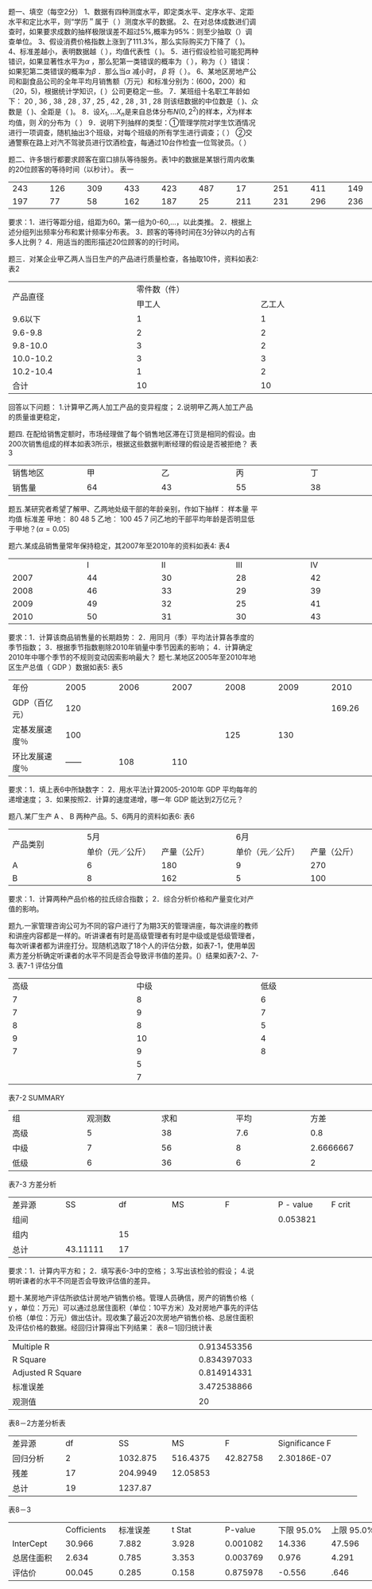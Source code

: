 题一、填空（每空2分）
 1、数据有四种测度水平，即定类水平、定序水平、定距水平和定比水平，则“学历＂属于（ ）测度水平的数据。
 2、在对总体成数进们调查时，如果要求成数的抽样极限误差不超过5%,概率为95%：则至少抽取（）调查单位。
 3、假设消费价格指数上涨到了111.3%，那么实际购买力下降了（   )。
 4、标准差越小，表明数据越（  ），均值代表性（  )。
 5．进行假设检验可能犯两种错识，如果显著性水平为$\alpha$ ，那么犯第一类错误的概率为（  ），称为（   ）错误：如果犯第二类错误的概率为$\beta$ ．那么当$\alpha$ 减小时， $\beta$ 将（   ）。
 6、某地区房地产公司和副食品公司的全年平均月销售额（万元）和标准分别为：(600，200）和（20，5)，根据统计学知识，(    ）公司更稳定一些。
 7．某班组十名职工年龄如下：
 20  ,  36  ,  38  ,  28  ,  37  ,  25  ,  42  ,  28  ,  31  ,  28
 则该纽数据的中位数是（  )、众数是（  )、全距是（   )。
 8．设$X_1,...X_n$是来自总体分布$N(0,2^2)$的样本，$\bar{X}$为样本均值，则 $\bar{X}$的分布为（    ）
 9．说明下列抽样的类型：①管理学院对学生饮酒情况进行一项调查，随机抽出3个班级，对每个班级的所有学生进行调查；（    ）
 ②交通警察在路上对汽不驾驶员进行饮酒检査，每通过10台作检査一位驾驶员。（   ）
 ​

 题二、许多银行都要求顾客在窗口排队等待服务。表1中的数据是某银行周内收集的20位顾客的等待时间（以秒计）。
 表一
 <table data-lake-id="reJjI" id="reJjI" width-mode="contain" class="lake-table" style="width: 750px"><colgroup><col width="75"><col width="75"><col width="75"><col width="75"><col width="75"><col width="75"><col width="75"><col width="75"><col width="75"><col width="75"></colgroup><tbody><tr data-lake-id="u44c47747" id="u44c47747"><td data-lake-id="ua715eae3" id="ua715eae3">243
 </td><td data-lake-id="u61086a90" id="u61086a90">126
 </td><td data-lake-id="u1fc0f8df" id="u1fc0f8df">309
 </td><td data-lake-id="ubb24a92b" id="ubb24a92b">433
 </td><td data-lake-id="u226f2028" id="u226f2028">423
 </td><td data-lake-id="u5928d11e" id="u5928d11e">487
 </td><td data-lake-id="u240ed3da" id="u240ed3da">17
 </td><td data-lake-id="u0b13db6b" id="u0b13db6b">251
 </td><td data-lake-id="u9221dba8" id="u9221dba8">411
 </td><td data-lake-id="u2887fe5a" id="u2887fe5a">149
 </td></tr><tr data-lake-id="u6c875523" id="u6c875523"><td data-lake-id="u383e0105" id="u383e0105">197
 </td><td data-lake-id="ub45b6e55" id="ub45b6e55">77
 </td><td data-lake-id="u108b5829" id="u108b5829">58
 </td><td data-lake-id="u9df607da" id="u9df607da">162
 </td><td data-lake-id="u0f76ffcb" id="u0f76ffcb">187
 </td><td data-lake-id="u8c7d15ed" id="u8c7d15ed">25
 </td><td data-lake-id="ud8ac2df0" id="ud8ac2df0">211
 </td><td data-lake-id="u0d4ce4b0" id="u0d4ce4b0">231
 </td><td data-lake-id="uecfbee26" id="uecfbee26">296
 </td><td data-lake-id="uc29a802a" id="uc29a802a">236
 </td></tr></tbody></table>要求：1．进行等距分组，组距为60。第一组为0-60,…，以此类推。
 2．根据上述分组列出频率分布和累计频率分布表。
 3．顾客的等待时间在3分钟以内的占有多人比例？
 4．用适当的图形描述20位顾客的的行时间。
 

 题三．对某企业甲乙两人当日生产的产品进行质量检查，各抽取10件，资料如表2:
 表2
 <table data-lake-id="WXcFo" id="WXcFo" width-mode="contain" class="lake-table" style="width: 750px"><colgroup><col width="250"><col width="250"><col width="250"></colgroup><tbody><tr data-lake-id="u50ed71ae" id="u50ed71ae"><td data-lake-id="ua2d7efca" id="ua2d7efca" rowSpan="2">产品直径
 </td><td data-lake-id="ucb38b9dd" id="ucb38b9dd" colSpan="2">零件数（件）
 </td></tr><tr data-lake-id="u80147522" id="u80147522"><td data-lake-id="u6a32e7ee" id="u6a32e7ee">甲工人
 </td><td data-lake-id="uf433b1a0" id="uf433b1a0">乙工人
 </td></tr><tr data-lake-id="u5b5f04b7" id="u5b5f04b7"><td data-lake-id="u7abf9cde" id="u7abf9cde">9.6以下
 </td><td data-lake-id="u3ceeaa03" id="u3ceeaa03">1
 </td><td data-lake-id="u19fee3e7" id="u19fee3e7">1
 </td></tr><tr data-lake-id="u6f427ebd" id="u6f427ebd"><td data-lake-id="u75c2b40f" id="u75c2b40f">9.6-9.8
 </td><td data-lake-id="u863dced7" id="u863dced7">2
 </td><td data-lake-id="u724d0c2c" id="u724d0c2c">2
 </td></tr><tr data-lake-id="u7baf5928" id="u7baf5928"><td data-lake-id="ubad7594e" id="ubad7594e">9.8-10.0
 </td><td data-lake-id="u98cfe0b6" id="u98cfe0b6">3
 </td><td data-lake-id="ua36a9e3b" id="ua36a9e3b">2
 </td></tr><tr data-lake-id="u42d6a34a" id="u42d6a34a"><td data-lake-id="u620ec7dc" id="u620ec7dc">10.0-10.2
 </td><td data-lake-id="ue274dc32" id="ue274dc32">3
 </td><td data-lake-id="ua6c6ecd3" id="ua6c6ecd3">3
 </td></tr><tr data-lake-id="u62309ed8" id="u62309ed8"><td data-lake-id="uc9d8a88f" id="uc9d8a88f">10.2-10.4
 </td><td data-lake-id="u1835f982" id="u1835f982">1
 </td><td data-lake-id="ue9c7b544" id="ue9c7b544">2
 </td></tr><tr data-lake-id="u0afad5b3" id="u0afad5b3"><td data-lake-id="u848a8807" id="u848a8807">合计
 </td><td data-lake-id="u5db70738" id="u5db70738">10
 </td><td data-lake-id="ue1cac7d9" id="ue1cac7d9">10
 </td></tr></tbody></table>回答以下问题：
 1.计算甲乙两人加工产品的变异程度；
 2.说明甲乙两人加工产品的质量谁更稳定，
 ​

 题四. 在配给销售定额时，市场经理做了每个销售地区滞在订货是相同的假设。由200次销售组成的样本如表3所示，根据这些数据判断经理的假设是否被拒绝？
 表3
 <table data-lake-id="J7IvT" id="J7IvT" width-mode="contain" class="lake-table" style="width: 750px"><colgroup><col width="150"><col width="150"><col width="150"><col width="150"><col width="150"></colgroup><tbody><tr data-lake-id="ue7c4db5e" id="ue7c4db5e"><td data-lake-id="u1eba01b2" id="u1eba01b2">销售地区
 </td><td data-lake-id="u58166e32" id="u58166e32">甲
 </td><td data-lake-id="u700e7d63" id="u700e7d63">乙
 </td><td data-lake-id="u5a889cc8" id="u5a889cc8">丙
 </td><td data-lake-id="u1f1ce929" id="u1f1ce929">丁
 </td></tr><tr data-lake-id="u31aed377" id="u31aed377"><td data-lake-id="u9a6b07a2" id="u9a6b07a2">销售量
 </td><td data-lake-id="uabd572e0" id="uabd572e0">64
 </td><td data-lake-id="ue0496af7" id="ue0496af7">43
 </td><td data-lake-id="uc28efa0a" id="uc28efa0a">55
 </td><td data-lake-id="u99e017f7" id="u99e017f7">38
 </td></tr></tbody></table>

 题五.某研究者希望了解甲、乙两地处级干部的年龄亲别，作如下抽样：
                            样本量       平均值          标准差
 甲地：                 80                 48                  5
 乙地：                 100               45                  7
 问乙地的干部平均年龄是否明显低于甲地？($\alpha=0.05$)
 ​

 题六.某成品销售量常年保持稳定，其2007年至2010年的资料如表4:
 表4
 <table data-lake-id="ezbdb" id="ezbdb" width-mode="contain" class="lake-table" style="width: 750px"><colgroup><col width="150"><col width="150"><col width="150"><col width="150"><col width="150"></colgroup><tbody><tr data-lake-id="u94a4d302" id="u94a4d302"><td data-lake-id="uf9868f71" id="uf9868f71"></td><td data-lake-id="u630f172d" id="u630f172d"> Ⅰ  
 </td><td data-lake-id="u1b0f6f9e" id="u1b0f6f9e"> Ⅱ  
 </td><td data-lake-id="uae9ae1c7" id="uae9ae1c7"> Ⅲ  
 </td><td data-lake-id="u01cdf3d3" id="u01cdf3d3"> Ⅳ  
 </td></tr><tr data-lake-id="ud1813af1" id="ud1813af1"><td data-lake-id="u8b186fed" id="u8b186fed">2007
 </td><td data-lake-id="uab8526cd" id="uab8526cd">44
 </td><td data-lake-id="u86f63404" id="u86f63404">30
 </td><td data-lake-id="u276045b4" id="u276045b4">28
 </td><td data-lake-id="uc52ca255" id="uc52ca255">42
 </td></tr><tr data-lake-id="ubfc178ee" id="ubfc178ee"><td data-lake-id="u46424c61" id="u46424c61">2008
 </td><td data-lake-id="u0e4f1780" id="u0e4f1780">46
 </td><td data-lake-id="uc29d3849" id="uc29d3849">33
 </td><td data-lake-id="ua5aa2284" id="ua5aa2284">29
 </td><td data-lake-id="u0df424ad" id="u0df424ad">39
 </td></tr><tr data-lake-id="uf93f4c1f" id="uf93f4c1f"><td data-lake-id="ufa7397c7" id="ufa7397c7">2009
 </td><td data-lake-id="u979365c7" id="u979365c7">49
 </td><td data-lake-id="u614ff406" id="u614ff406">32
 </td><td data-lake-id="uf2fa1159" id="uf2fa1159">25
 </td><td data-lake-id="u7727d82d" id="u7727d82d">41
 </td></tr><tr data-lake-id="u66244c83" id="u66244c83"><td data-lake-id="u1617ef03" id="u1617ef03">2010
 </td><td data-lake-id="u232fb2b0" id="u232fb2b0">50
 </td><td data-lake-id="ua609a5e7" id="ua609a5e7">31
 </td><td data-lake-id="u3094b5fb" id="u3094b5fb">30
 </td><td data-lake-id="u5505ba86" id="u5505ba86">43
 </td></tr></tbody></table>要求：1．计算该商品销售量的长期趋势：
 2．用同月（季）平均法计算各季度的季节指数；
 3．根据季节指数剔除2010年销量中季节因素的影响；
 4．计算确定2010年中哪个季节的不规则变动因索影响最大？
 题七.某地区2005年至2010年地区生产总值（ GDP ）数据如表5:
 表5 
 <table data-lake-id="xuqH9" id="xuqH9" width-mode="contain" class="lake-table" style="width: 750px"><colgroup><col width="107"><col width="107"><col width="107"><col width="107"><col width="107"><col width="107"><col width="108"></colgroup><tbody><tr data-lake-id="u88d00a6c" id="u88d00a6c"><td data-lake-id="u07c3d535" id="u07c3d535">年份
 </td><td data-lake-id="u55a8c5cc" id="u55a8c5cc">2005
 </td><td data-lake-id="u82bd2c59" id="u82bd2c59">2006
 </td><td data-lake-id="u5ebc115f" id="u5ebc115f">2007
 </td><td data-lake-id="ub30f7b4d" id="ub30f7b4d">2008
 </td><td data-lake-id="u1a9a057e" id="u1a9a057e">2009
 </td><td data-lake-id="u5d8702d3" id="u5d8702d3">2010
 </td></tr><tr data-lake-id="ud429acc5" id="ud429acc5"><td data-lake-id="u355a8aa9" id="u355a8aa9">GDP（百亿元）
 </td><td data-lake-id="u7d5e2337" id="u7d5e2337">120
 </td><td data-lake-id="u3cf9e011" id="u3cf9e011"></td><td data-lake-id="u97be2362" id="u97be2362"></td><td data-lake-id="u777f9230" id="u777f9230"></td><td data-lake-id="u6627aaf2" id="u6627aaf2"></td><td data-lake-id="u9a183471" id="u9a183471">169.26
 </td></tr><tr data-lake-id="u168d2ea8" id="u168d2ea8"><td data-lake-id="u10335d30" id="u10335d30">定基发展速度％
 </td><td data-lake-id="ue5b4e776" id="ue5b4e776">100
 </td><td data-lake-id="ucbc02897" id="ucbc02897"></td><td data-lake-id="u38942faa" id="u38942faa"></td><td data-lake-id="u31de17e8" id="u31de17e8">125
 </td><td data-lake-id="udef14a3d" id="udef14a3d">130
 </td><td data-lake-id="u26c289e2" id="u26c289e2"></td></tr><tr data-lake-id="u4a38e0c1" id="u4a38e0c1"><td data-lake-id="uf235b458" id="uf235b458">环比发展速度％
 </td><td data-lake-id="u022c244a" id="u022c244a">——
 </td><td data-lake-id="u89f2efc1" id="u89f2efc1">108
 </td><td data-lake-id="u7a182be0" id="u7a182be0">110
 </td><td data-lake-id="uc3366b4b" id="uc3366b4b"></td><td data-lake-id="u05c5d7bc" id="u05c5d7bc"></td><td data-lake-id="u1f145240" id="u1f145240"></td></tr></tbody></table>要求：1．填上表6中所缺数字：
 2．用水平法计算2005-2010年 GDP 平均每年的递增速度；
 3．如果按照2．计算的速度递增，哪一年 GDP 能达到2万亿元？
 

 题八.某厂生产 A 、 B 两种产品。5、6两月的资料如表6:
 表6
 <table data-lake-id="DhmWc" id="DhmWc" width-mode="contain" class="lake-table" style="width: 750px"><colgroup><col width="150"><col width="150"><col width="150"><col width="150"><col width="150"></colgroup><tbody><tr data-lake-id="u49d44715" id="u49d44715"><td data-lake-id="u75beab68" id="u75beab68" rowSpan="2">产品类别
 </td><td data-lake-id="u07f9746c" id="u07f9746c" colSpan="2">5月
 </td><td data-lake-id="uba55bd5c" id="uba55bd5c" colSpan="2">6月
 </td></tr><tr data-lake-id="uc1350676" id="uc1350676"><td data-lake-id="u0eeb0cd6" id="u0eeb0cd6">单价（元／公斤）
 </td><td data-lake-id="u0aa0ce66" id="u0aa0ce66">产量（公斤）
 </td><td data-lake-id="uea0d4071" id="uea0d4071">单价（元／公斤）
 </td><td data-lake-id="u565e7563" id="u565e7563">产量（公斤）
 </td></tr><tr data-lake-id="u5d1552ab" id="u5d1552ab"><td data-lake-id="u0103b180" id="u0103b180">A
 </td><td data-lake-id="ue20a076a" id="ue20a076a">6
 </td><td data-lake-id="uaf79b87d" id="uaf79b87d">180
 </td><td data-lake-id="u7e90df8d" id="u7e90df8d">9
 </td><td data-lake-id="u39028039" id="u39028039">270
 </td></tr><tr data-lake-id="ud996b603" id="ud996b603"><td data-lake-id="udff4839c" id="udff4839c">B
 </td><td data-lake-id="udc39e262" id="udc39e262">8
 </td><td data-lake-id="u5b66a908" id="u5b66a908">162
 </td><td data-lake-id="u52ab16a9" id="u52ab16a9">5
 </td><td data-lake-id="u8ca4191d" id="u8ca4191d">100
 </td></tr></tbody></table>要求：1．计算两种产品价格的拉氏综合指数；
 2．综合分析价格和产量变化对产值的影响。
 ​

 题九.一家管理咨询公可为不同的容户进行了为期3天的管理讲座，每次讲座的教师和讲座内容都是一样的。听讲课者有时是高级管理者有时是中级或是低级管理者，每次听课者都为讲座打分。现随机选取了18个人的评估分数，如表7-1，使用单因素方差分析确定听课者的水平不同是否会导致评书值的差异。(）结果如表7-2、7-3.
 表7-1 评估分值
 <table data-lake-id="csG3t" id="csG3t" width-mode="contain" class="lake-table" style="width: 750px"><colgroup><col width="250"><col width="250"><col width="250"></colgroup><tbody><tr data-lake-id="ubffc9c3b" id="ubffc9c3b"><td data-lake-id="ub2ba5167" id="ub2ba5167">高级
 </td><td data-lake-id="u0dbe15a7" id="u0dbe15a7">中级
 </td><td data-lake-id="u20c82d45" id="u20c82d45">低级
 </td></tr><tr data-lake-id="uc0bdee77" id="uc0bdee77"><td data-lake-id="u44aad93d" id="u44aad93d">7
 </td><td data-lake-id="u4fe86fdd" id="u4fe86fdd">8
 </td><td data-lake-id="u0c27d2a5" id="u0c27d2a5">6
 </td></tr><tr data-lake-id="uda9970c8" id="uda9970c8"><td data-lake-id="uafb6bf3d" id="uafb6bf3d">7
 </td><td data-lake-id="u24de9f78" id="u24de9f78">9
 </td><td data-lake-id="u16267fdc" id="u16267fdc">7
 </td></tr><tr data-lake-id="u101c7244" id="u101c7244"><td data-lake-id="u678330cf" id="u678330cf">8
 </td><td data-lake-id="ub37ebef7" id="ub37ebef7">8
 </td><td data-lake-id="u3a1fe173" id="u3a1fe173">5
 </td></tr><tr data-lake-id="u81872748" id="u81872748"><td data-lake-id="ub93e87cb" id="ub93e87cb">9
 </td><td data-lake-id="u607ee8b2" id="u607ee8b2">10
 </td><td data-lake-id="u4a308a3f" id="u4a308a3f">4
 </td></tr><tr data-lake-id="ufaf3ee91" id="ufaf3ee91"><td data-lake-id="u971ab6ca" id="u971ab6ca">7
 </td><td data-lake-id="u9fcef236" id="u9fcef236">9
 </td><td data-lake-id="u33930f2e" id="u33930f2e">8
 </td></tr><tr data-lake-id="u9ca378db" id="u9ca378db"><td data-lake-id="u26776b1e" id="u26776b1e"></td><td data-lake-id="u816d0d80" id="u816d0d80">5
 </td><td data-lake-id="u63c9bf53" id="u63c9bf53"></td></tr><tr data-lake-id="ub3fdd95a" id="ub3fdd95a"><td data-lake-id="u162af038" id="u162af038"></td><td data-lake-id="u312f697a" id="u312f697a">7
 </td><td data-lake-id="ub093d8cc" id="ub093d8cc"></td></tr></tbody></table>表7-2 SUMMARY
 <table data-lake-id="QoZGb" id="QoZGb" width-mode="contain" class="lake-table" style="width: 750px"><colgroup><col width="150"><col width="150"><col width="150"><col width="150"><col width="150"></colgroup><tbody><tr data-lake-id="ub1c07c1a" id="ub1c07c1a"><td data-lake-id="uaacd397f" id="uaacd397f">组
 </td><td data-lake-id="udbdb9ab7" id="udbdb9ab7">观测数
 </td><td data-lake-id="ue0b32a3e" id="ue0b32a3e">求和
 </td><td data-lake-id="u7e658442" id="u7e658442">平均
 </td><td data-lake-id="u34bbde22" id="u34bbde22">方差
 </td></tr><tr data-lake-id="uae0afb0c" id="uae0afb0c"><td data-lake-id="ua0494191" id="ua0494191">高级
 </td><td data-lake-id="u7067ecf7" id="u7067ecf7">5
 </td><td data-lake-id="ucfd5d605" id="ucfd5d605">38
 </td><td data-lake-id="u15b87591" id="u15b87591">7.6
 </td><td data-lake-id="ued457f33" id="ued457f33">0.8
 </td></tr><tr data-lake-id="u43a81e1b" id="u43a81e1b"><td data-lake-id="u27b583fd" id="u27b583fd">中级
 </td><td data-lake-id="u8b843b29" id="u8b843b29">7
 </td><td data-lake-id="ufb53cb0e" id="ufb53cb0e">56
 </td><td data-lake-id="udead173e" id="udead173e">8
 </td><td data-lake-id="u27fd5a5b" id="u27fd5a5b">2.6666667
 </td></tr><tr data-lake-id="ue76f63ca" id="ue76f63ca"><td data-lake-id="ueca634a0" id="ueca634a0">低级
 </td><td data-lake-id="uc82bbfcc" id="uc82bbfcc">6
 </td><td data-lake-id="u14af3f3f" id="u14af3f3f">36
 </td><td data-lake-id="u2ccb6f5b" id="u2ccb6f5b">6
 </td><td data-lake-id="u32618112" id="u32618112">2
 </td></tr></tbody></table>表7-3  方差分析
 <table data-lake-id="JnIEG" id="JnIEG" width-mode="contain" class="lake-table" style="width: 750px"><colgroup><col width="107"><col width="107"><col width="107"><col width="107"><col width="107"><col width="107"><col width="108"></colgroup><tbody><tr data-lake-id="ufd70539e" id="ufd70539e"><td data-lake-id="ubf92beec" id="ubf92beec">差异源
 </td><td data-lake-id="uc25eed71" id="uc25eed71"> SS 
 </td><td data-lake-id="ud3b662a5" id="ud3b662a5"> df
 </td><td data-lake-id="u06d628d9" id="u06d628d9">MS
 </td><td data-lake-id="u604f3f3c" id="u604f3f3c">F
 </td><td data-lake-id="u223ec963" id="u223ec963">P - value 
 </td><td data-lake-id="ue07534d5" id="ue07534d5">F crit
 </td></tr><tr data-lake-id="ub3882d2f" id="ub3882d2f"><td data-lake-id="u1ef6dd06" id="u1ef6dd06">组间
 </td><td data-lake-id="u9af4a3c5" id="u9af4a3c5"></td><td data-lake-id="u6388b700" id="u6388b700"></td><td data-lake-id="u03779f61" id="u03779f61"></td><td data-lake-id="u5ee7e184" id="u5ee7e184"></td><td data-lake-id="ub965c8bf" id="ub965c8bf">0.053821
 </td><td data-lake-id="uc397aac3" id="uc397aac3"></td></tr><tr data-lake-id="uad3da236" id="uad3da236"><td data-lake-id="u212512cd" id="u212512cd">组内
 </td><td data-lake-id="u512aeba3" id="u512aeba3"></td><td data-lake-id="u990d4071" id="u990d4071">15
 </td><td data-lake-id="u89d37f37" id="u89d37f37"></td><td data-lake-id="ued2c51ee" id="ued2c51ee"></td><td data-lake-id="u729cff1f" id="u729cff1f"></td><td data-lake-id="u8d56cfd9" id="u8d56cfd9"></td></tr><tr data-lake-id="u9da89526" id="u9da89526"><td data-lake-id="uc3c6aa6e" id="uc3c6aa6e">总计
 </td><td data-lake-id="u818ce807" id="u818ce807">43.11111
 </td><td data-lake-id="u9e66e59e" id="u9e66e59e">17
 </td><td data-lake-id="u5e2f3c3e" id="u5e2f3c3e"></td><td data-lake-id="u82329512" id="u82329512"></td><td data-lake-id="uf2e872e1" id="uf2e872e1"></td><td data-lake-id="u7049825a" id="u7049825a"></td></tr></tbody></table>要求：1．计算内平方和；
 2．填写表6-3中的空格；
 3.写出该检验的假设；
 4.说明听课者的水平不同是否会导致评估值的差异。
 ​

 题十.某房地产评估所欲估计房地产销售价格。管理人员确信，房产的销售价格（ y ，单位：万元）可以通过总居住面积（单位：10平方米）及对房地产事先的评估价格（单位：万元）做出估计。现收集了最近20次房地产销售价格、总居住面积及评估价格的数据。经回归计算得出下列结果：
  表8－1回归统计表
 <table data-lake-id="Ai5G3" id="Ai5G3" width-mode="contain" class="lake-table" style="width: 750px"><colgroup><col width="375"><col width="375"></colgroup><tbody><tr data-lake-id="u919ccb41" id="u919ccb41"><td data-lake-id="u87fa9666" id="u87fa9666">Multiple R 
 </td><td data-lake-id="u10f1c79b" id="u10f1c79b">0.913453356
 </td></tr><tr data-lake-id="u2acc85dc" id="u2acc85dc"><td data-lake-id="u5a6658ba" id="u5a6658ba"> R Square 
 </td><td data-lake-id="u323cd05d" id="u323cd05d">0.834397033
 </td></tr><tr data-lake-id="u4b55321b" id="u4b55321b"><td data-lake-id="u038374e1" id="u038374e1"> Adjusted R Square 
 </td><td data-lake-id="uf8a21553" id="uf8a21553">0.814914331
 </td></tr><tr data-lake-id="u4dd97ceb" id="u4dd97ceb"><td data-lake-id="ubc72e418" id="ubc72e418">标准误差
 </td><td data-lake-id="u087a255e" id="u087a255e">3.472538866
 </td></tr><tr data-lake-id="ub06edfaa" id="ub06edfaa"><td data-lake-id="uf08073b5" id="uf08073b5">观测值
 </td><td data-lake-id="u6e0c7e68" id="u6e0c7e68">20
 </td></tr></tbody></table> 表8－2方差分析表
 <table data-lake-id="BIIuc" id="BIIuc" width-mode="contain" class="lake-table" style="width: 702px"><colgroup><col width="107"><col width="107"><col width="107"><col width="107"><col width="107"><col width="167"></colgroup><tbody><tr data-lake-id="u4e61a2b7" id="u4e61a2b7"><td data-lake-id="uce91c554" id="uce91c554">差异源
 </td><td data-lake-id="uce7bfcb3" id="uce7bfcb3">df
 </td><td data-lake-id="u15ab5375" id="u15ab5375"> SS
 </td><td data-lake-id="uc1040368" id="uc1040368">MS
 </td><td data-lake-id="ud46634cd" id="ud46634cd">F
 </td><td data-lake-id="uffdc642d" id="uffdc642d">Significance F
 </td></tr><tr data-lake-id="u37453d85" id="u37453d85"><td data-lake-id="u82384a43" id="u82384a43">回归分析
 </td><td data-lake-id="uffff0011" id="uffff0011">2
 </td><td data-lake-id="u04f381f8" id="u04f381f8">1032.875
 </td><td data-lake-id="uac49b61d" id="uac49b61d">516.4375
 </td><td data-lake-id="ufa96e807" id="ufa96e807">42.82758
 </td><td data-lake-id="ub2762ed3" id="ub2762ed3">2.30186E-07
 </td></tr><tr data-lake-id="uc49f1cd6" id="uc49f1cd6"><td data-lake-id="u1ce2534e" id="u1ce2534e">残差
 </td><td data-lake-id="u349ff991" id="u349ff991">17
 </td><td data-lake-id="u88d2ba78" id="u88d2ba78">204.9949
 </td><td data-lake-id="u5e1ad748" id="u5e1ad748">12.05853
 </td><td data-lake-id="ue808a6e6" id="ue808a6e6"></td><td data-lake-id="u5845bbae" id="u5845bbae"></td></tr><tr data-lake-id="u785e82fa" id="u785e82fa"><td data-lake-id="ud66b3f4a" id="ud66b3f4a">总计
 </td><td data-lake-id="u5039e3e5" id="u5039e3e5">19
 </td><td data-lake-id="ua464425e" id="ua464425e">1237.87
 </td><td data-lake-id="u34ebf248" id="u34ebf248"></td><td data-lake-id="ua6eda49f" id="ua6eda49f"></td><td data-lake-id="u0267934f" id="u0267934f"></td></tr></tbody></table>表8－3
 <table data-lake-id="unlH7" id="unlH7" width-mode="contain" class="lake-table" style="width: 750px"><colgroup><col width="107"><col width="107"><col width="107"><col width="107"><col width="107"><col width="107"><col width="108"></colgroup><tbody><tr data-lake-id="u9191e15b" id="u9191e15b"><td data-lake-id="uec0b1738" id="uec0b1738"></td><td data-lake-id="u1810da92" id="u1810da92">Cofficients
 </td><td data-lake-id="u8352e909" id="u8352e909">标准误差
 </td><td data-lake-id="u42aeb266" id="u42aeb266">t Stat
 </td><td data-lake-id="u439d2b3f" id="u439d2b3f">P-value
 </td><td data-lake-id="u6c6af380" id="u6c6af380">下限 95.0%
 </td><td data-lake-id="u3989a371" id="u3989a371">上限 95.0%
 </td></tr><tr data-lake-id="ue4b33663" id="ue4b33663"><td data-lake-id="ub5c9a5c0" id="ub5c9a5c0"> InterCept
 </td><td data-lake-id="ucfddd3a4" id="ucfddd3a4">30.966
 </td><td data-lake-id="u83f24a3a" id="u83f24a3a">7.882
 </td><td data-lake-id="u5b20becf" id="u5b20becf">3.928
 </td><td data-lake-id="u2ac00041" id="u2ac00041">0.001082
 </td><td data-lake-id="u8b7a83f4" id="u8b7a83f4">14.336
 </td><td data-lake-id="u98971a80" id="u98971a80">47.596
 </td></tr><tr data-lake-id="u910e6848" id="u910e6848"><td data-lake-id="u42e48267" id="u42e48267"> 总居住面积
 </td><td data-lake-id="u5753a15f" id="u5753a15f">2.634
 </td><td data-lake-id="u57180f72" id="u57180f72">0.785
 </td><td data-lake-id="u70da3e27" id="u70da3e27">3.353
 </td><td data-lake-id="uf6751df2" id="uf6751df2">0.003769
 </td><td data-lake-id="u0b79b7c3" id="u0b79b7c3">0.976
 </td><td data-lake-id="ue4584856" id="ue4584856">4.291
 </td></tr><tr data-lake-id="u35f829e7" id="u35f829e7"><td data-lake-id="u4ab2787b" id="u4ab2787b">评估价
 </td><td data-lake-id="u324f1cba" id="u324f1cba">00.045
 </td><td data-lake-id="ufb2aa0c7" id="ufb2aa0c7">0.285
 </td><td data-lake-id="u3f9d062c" id="u3f9d062c">0.158
 </td><td data-lake-id="ub3253dee" id="ub3253dee">0.875978
 </td><td data-lake-id="u80c8cae6" id="u80c8cae6">-0.556
 </td><td data-lake-id="uffebab95" id="uffebab95">.646
 </td></tr></tbody></table>

 

 